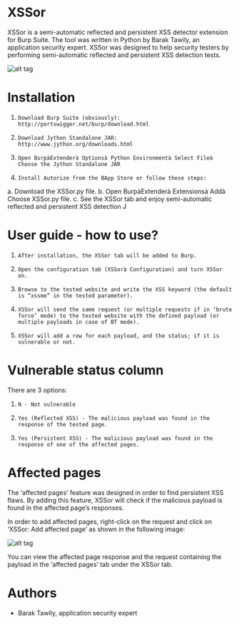 # XSSor
XSSor is a semi-automatic reflected and persistent XSS detector extension for Burp Suite. The tool was written in Python by Barak Tawily, an application security expert. XSSor was designed to help security testers by performing semi-automatic reflected and persistent XSS detection tests.
 
![alt tag](https://raw.githubusercontent.com/Quitten/XSSor/master/xssor.jpg)
 
# Installation 
1.     Download Burp Suite (obviously): http://portswigger.net/burp/download.html
2.     Download Jython Standalone JAR: http://www.jython.org/downloads.html
3.     Open BurpàExtenderà Optionsà Python Environmentà Select Fileà Choose the Jython Standalone JAR
4.     Install Autorize from the BApp Store or follow these steps:
a.     Download the XSSor.py file.
b.     Open BurpàExtenderà Extensionsà Addà Choose XSSor.py file.
c.     See the XSSor tab and enjoy semi-automatic reflected and persistent XSS detection J
 
# User guide - how to use?
1.     After installation, the XSSor tab will be added to Burp.
2.     Open the configuration tab (XSSorà Configuration) and turn XSSor on.
3.     Browse to the tested website and write the XSS keyword (the default is “xssme” in the tested parameter).
4.     XSSor will send the same request (or multiple requests if in ‘brute force’ mode) to the tested website with the defined payload (or multiple payloads in case of BT mode).
5.     XSSor will add a row for each payload, and the status; if it is vulnerable or not.
 
# Vulnerable status column
There are 3 options:

1.     N - Not vulnerable
2.     Yes (Reflected XSS) - The malicious payload was found in the response of the tested page.
3.     Yes (Persistent XSS) - The malicious payload was found in the response of one of the affected pages.
 
# Affected pages
The ‘affected pages’ feature was designed in order to find persistent XSS flaws. By adding this feature, XSSor will check if the malicious payload is found in the affected page’s responses.
 
In order to add affected pages, right-click on the request and click on ‘XSSor: Add affected page’ as shown in the following image:

![alt tag](https://raw.githubusercontent.com/Quitten/XSSor/master/add_affected_page.jpg)
 
You can view the affected page response and the request containing the payload in the ‘affected pages’ tab under the XSSor tab.

# Authors
- Barak Tawily, application security expert
 
